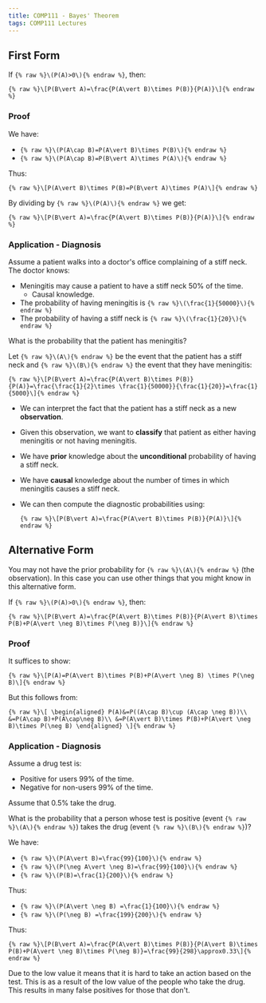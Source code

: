 ```yaml
---
title: COMP111 - Bayes' Theorem
tags: COMP111 Lectures
---
```

## First Form
If `{% raw %}\(P(A)>0\){% endraw %}`, then:

`{% raw %}\[P(B\vert A)=\frac{P(A\vert B)\times P(B)}{P(A)}\]{% endraw %}`

### Proof
We have:

* `{% raw %}\(P(A\cap B)=P(A\vert B)\times P(B)\){% endraw %}`
* `{% raw %}\(P(A\cap B)=P(B\vert A)\times P(A)\){% endraw %}`

Thus:

`{% raw %}\[P(A\vert B)\times P(B)=P(B\vert A)\times P(A)\]{% endraw %}`

By dividing by `{% raw %}\(P(A)\){% endraw %}` we get:

`{% raw %}\[P(B\vert A)=\frac{P(A\vert B)\times P(B)}{P(A)}\]{% endraw %}`

### Application - Diagnosis
Assume a patient walks into a doctor's office complaining of a stiff neck. The doctor knows:

* Meningitis may cause a patient to have a stiff neck 50% of the time.
	* Causal knowledge.
* The probability of having meningitis is `{% raw %}\(\frac{1}{50000}\){% endraw %}`
* The probability of having a stiff neck is `{% raw %}\(\frac{1}{20}\){% endraw %}`

What is the probability that the patient has meningitis?

Let `{% raw %}\(A\){% endraw %}` be the event that the patient has a stiff neck and `{% raw %}\(B\){% endraw %}` the event that they have meningitis:

`{% raw %}\[P(B\vert A)=\frac{P(A\vert B)\times P(B)}{P(A)}=\frac{\frac{1}{2}\times \frac{1}{50000}}{\frac{1}{20}}=\frac{1}{5000}\]{% endraw %}`

* We can interpret the fact that the patient has a stiff neck as a new **observation**.
* Given this observation, we want to **classify** that patient as either having meningitis or not having meningitis.
* We have **prior** knowledge about the **unconditional** probability of having a stiff neck.
* We have **causal** knowledge about the number of times in which meningitis causes a stiff neck.
* We can then compute the diagnostic probabilities using: 

	`{% raw %}\[P(B\vert A)=\frac{P(A\vert B)\times P(B)}{P(A)}\]{% endraw %}`
	
## Alternative Form
You may not have the prior probability for `{% raw %}\(A\){% endraw %}` (the observation). In this case you can use other things that you might know in this alternative form.

If `{% raw %}\(P(A)>0\){% endraw %}`, then:

`{% raw %}\[P(B\vert A)=\frac{P(A\vert B)\times P(B)}{P(A\vert B)\times P(B)+P(A\vert \neg B)\times P(\neg B)}\]{% endraw %}`

### Proof
It suffices to show:

`{% raw %}\[P(A)=P(A\vert B)\times P(B)+P(A\vert \neg B) \times P(\neg B)\]{% endraw %}`

But this follows from:

`{% raw %}\[
\begin{aligned}
P(A)&=P((A\cap B)\cup (A\cap \neg B))\\
&=P(A\cap B)+P(A\cap\neg B)\\
&=P(A\vert B)\times P(B)+P(A\vert \neg B)\times P(\neg B)
\end{aligned}
\]{% endraw %}`

### Application - Diagnosis
Assume a drug test is:

* Positive for users 99% of the time.
* Negative for non-users 99% of the time.

Assume that 0.5% take the drug.

What is the probability that a person whose test is positive (event `{% raw %}\(A\){% endraw %}`) takes the drug (event `{% raw %}\(B\){% endraw %}`)?

We have:

* `{% raw %}\(P(A\vert B)=\frac{99}{100}\){% endraw %}`
* `{% raw %}\(P(\neg A\vert \neg B)=\frac{99}{100}\){% endraw %}`
* `{% raw %}\(P(B)=\frac{1}{200}\){% endraw %}`

Thus:

* `{% raw %}\(P(A\vert \neg B) =\frac{1}{100}\){% endraw %}`
* `{% raw %}\(P(\neg B) =\frac{199}{200}\){% endraw %}`

Thus:

`{% raw %}\[P(B\vert A)=\frac{P(A\vert B)\times P(B)}{P(A\vert B)\times P(B)+P(A\vert \neg B)\times P(\neg B)}=\frac{99}{298}\approx0.33\]{% endraw %}`

Due to the low value it means that it is hard to take an action based on the test. This is as a result of the low value of the people who take the drug. This results in many false positives for those that don't.
